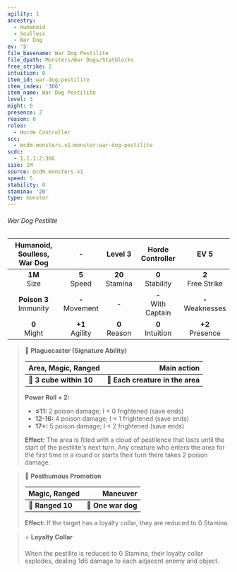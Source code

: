 ```yaml
---
agility: 1
ancestry:
  - Humanoid
  - Soulless
  - War Dog
ev: '5'
file_basename: War Dog Pestilite
file_dpath: Monsters/War Dogs/Statblocks
free_strike: 2
intuition: 0
item_id: war-dog-pestilite
item_index: '366'
item_name: War Dog Pestilite
level: 3
might: 0
presence: 2
reason: 0
roles:
  - Horde Controller
scc:
  - mcdm.monsters.v1:monster:war-dog-pestilite
scdc:
  - 1.1.1:2:366
size: 1M
source: mcdm.monsters.v1
speed: 5
stability: 0
stamina: '20'
type: monster
---
```


###### War Dog Pestilite

| Humanoid, Soulless, War Dog |          -          |       Level 3       |    Horde Controller     |          EV 5          |
| :-------------------------: | :-----------------: | :-----------------: | :---------------------: | :--------------------: |
|      **1M**<br/> Size       |  **5**<br/> Speed   | **20**<br/> Stamina |  **0**<br/> Stability   | **2**<br/> Free Strike |
| **Poison 3**<br/> Immunity  | **-**<br/> Movement |          -          | **-**<br/> With Captain | **-**<br/> Weaknesses  |
|      **0**<br/> Might       | **+1**<br/> Agility |  **0**<br/> Reason  |  **0**<br/> Intuition   |  **+2**<br/> Presence  |

<!-- -->
> 🔳 **Plaguecaster (Signature Ability)**
>
> | **Area, Magic, Ranged** |                  **Main action** |
> | ----------------------- | -------------------------------: |
> | **📏 3 cube within 10** | **🎯 Each creature in the area** |
>
> **Power Roll + 2:**
>
> - **≤11:** 2 poison damage; I < 0 frightened (save ends)
> - **12-16:** 4 poison damage; I < 1 frightened (save ends)
> - **17+:** 5 poison damage; I < 2 frightened (save ends)
>
> **Effect:** The area is filled with a cloud of pestilence that lasts until the start of the pestilite's next turn. Any creature who enters the area for the first time in a round or starts their turn there takes 2 poison damage.

<!-- -->
> 🏹 **Posthumous Promotion**
>
> | **Magic, Ranged** |       **Maneuver** |
> | ----------------- | -----------------: |
> | **📏 Ranged 10**  | **🎯 One war dog** |
>
> **Effect:** If the target has a loyalty collar, they are reduced to 0 Stamina.

<!-- -->
> ⭐️ **Loyalty Collar**
>
> When the pestilite is reduced to 0 Stamina, their loyalty collar explodes, dealing 1d6 damage to each adjacent enemy and object.
